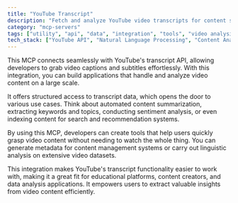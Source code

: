 ```yaml
---
title: "YouTube Transcript"
description: "Fetch and analyze YouTube video transcripts for content summarization, keyword extraction, and sentiment analysis."
category: "mcp-servers"
tags: ["utility", "api", "data", "integration", "tools", "video analysis", "content summarization", "sentiment analysis"]
tech_stack: ["YouTube API", "Natural Language Processing", "Content Analysis", "Data Extraction", "Linguistic Analysis"]
---
```


This MCP connects seamlessly with YouTube's transcript API, allowing developers to grab video captions and subtitles effortlessly. With this integration, you can build applications that handle and analyze video content on a large scale.

It offers structured access to transcript data, which opens the door to various use cases. Think about automated content summarization, extracting keywords and topics, conducting sentiment analysis, or even indexing content for search and recommendation systems.

By using this MCP, developers can create tools that help users quickly grasp video content without needing to watch the whole thing. You can generate metadata for content management systems or carry out linguistic analysis on extensive video datasets.

This integration makes YouTube's transcript functionality easier to work with, making it a great fit for educational platforms, content creators, and data analysis applications. It empowers users to extract valuable insights from video content efficiently.